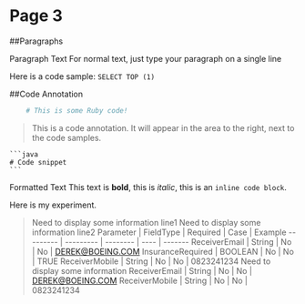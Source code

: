 # Page 3

##Paragraphs

Paragraph Text
For normal text, just type your paragraph on a single line

Here is a code sample: `SELECT TOP (1)`


##Code Annotation

```ruby
	# This is some Ruby code!
```

> This is a code annotation. It will appear in the area to the right, next to the code samples.


    ```java
	# Code snippet
    ```


Formatted Text
This text is **bold**, this is *italic*, this is an `inline code block`.



<aside class="notice">
    Here is my experiment.

</aside>

> Need to display some information line1
> Need to display some information line2
Parameter | FieldType | Required | Case | Example
--------- | --------- | -------- | ---- | ------- 
ReceiverEmail      | String | No  | No  | DEREK@BOEING.COM
InsuranceRequired | BOOLEAN | No  | No  | TRUE
ReceiverMobile | String | No | No | 0823241234
> Need to display some information
ReceiverEmail      | String | No  | No  | DEREK@BOEING.COM
ReceiverMobile | String | No | No | 0823241234


